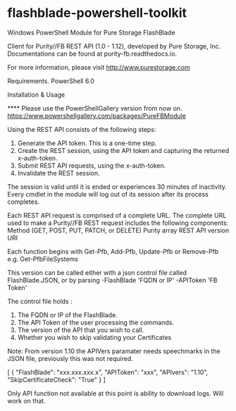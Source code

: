 # flashblade-powershell-toolkit
Windows PowerShell Module for Pure Storage FlashBlade

Client for Purity//FB REST API (1.0 - 1.12), developed by Pure Storage, Inc. Documentations can be found at purity-fb.readthedocs.io.

For more information, please visit http://www.purestorage.com

Requirements.
PowerShell 6.0

Installation & Usage

**** Please use the PowerShellGallery version from now on.
https://www.powershellgallery.com/packages/PureFBModule

Using the REST API consists of the following steps:
1. Generate the API token. This is a one-time step.
2. Create the REST session, using the API token and capturing the returned x-auth-token. 
3. Submit REST API requests, using the x-auth-token.
4. Invalidate the REST session.

The session is valid until it is ended or experiences 30 minutes of inactivity.
Every cmdlet in the module will log out of its session after its process completes.

Each REST API request is comprised of a complete URL. The complete URL used to make a Purity//FB REST request includes the following components:
Method (GET, POST, PUT, PATCH, or DELETE) Purity array
REST API version
URI

Each function begins with Get-Pfb, Add-Pfb, Update-Pfb or Remove-Pfb
e.g. Get-PfbFileSystems

This version can be called either with a json control file called FlashBlade.JSON, 
or by parsing -FlashBlade 'FQDN or IP' -APIToken 'FB Token'

The control file holds :
1. The FQDN or IP of the FlashBlade.
2. The API Token of the user processing the commands.
3. The version of the API that you wish to call.
4. Whether you wish to skip validating your Certificates

Note: From version 1.10 the APIVers paramater needs speechmarks in the JSON file, previously this was not required.

[
	{
		"FlashBlade": 	"xxx.xxx.xxx.x",
		"APIToken": 	"xxx",
		"APIvers": 	"1.10",
		"SkipCertificateCheck": "True"
	}
]


Only API function not available at this point is ability to download logs. 
Will work on that.

